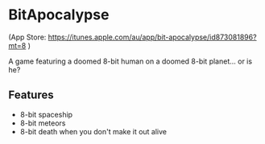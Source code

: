 # BitApocalypse
(App Store: https://itunes.apple.com/au/app/bit-apocalypse/id873081896?mt=8 )

A game featuring a doomed 8-bit human on a doomed 8-bit planet... or is he?

## Features
- 8-bit spaceship
- 8-bit meteors
- 8-bit death when you don't make it out alive
